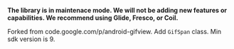 **The library is in maintenace mode. We will not be adding new features or capabilities. We recommend using Glide, Fresco, or Coil.**

Forked from code.google.com/p/android-gifview.
Add `GifSpan` class. 
Min sdk version is 9.
 